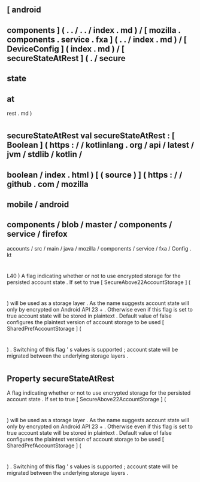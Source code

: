 [
android
-
components
]
(
.
.
/
.
.
/
index
.
md
)
/
[
mozilla
.
components
.
service
.
fxa
]
(
.
.
/
index
.
md
)
/
[
DeviceConfig
]
(
index
.
md
)
/
[
secureStateAtRest
]
(
.
/
secure
-
state
-
at
-
rest
.
md
)
#
secureStateAtRest
val
secureStateAtRest
:
[
Boolean
]
(
https
:
/
/
kotlinlang
.
org
/
api
/
latest
/
jvm
/
stdlib
/
kotlin
/
-
boolean
/
index
.
html
)
[
(
source
)
]
(
https
:
/
/
github
.
com
/
mozilla
-
mobile
/
android
-
components
/
blob
/
master
/
components
/
service
/
firefox
-
accounts
/
src
/
main
/
java
/
mozilla
/
components
/
service
/
fxa
/
Config
.
kt
#
L40
)
A
flag
indicating
whether
or
not
to
use
encrypted
storage
for
the
persisted
account
state
.
If
set
to
true
[
SecureAbove22AccountStorage
]
(
#
)
will
be
used
as
a
storage
layer
.
As
the
name
suggests
account
state
will
only
by
encrypted
on
Android
API
23
+
.
Otherwise
even
if
this
flag
is
set
to
true
account
state
will
be
stored
in
plaintext
.
Default
value
of
false
configures
the
plaintext
version
of
account
storage
to
be
used
[
SharedPrefAccountStorage
]
(
#
)
.
Switching
of
this
flag
'
s
values
is
supported
;
account
state
will
be
migrated
between
the
underlying
storage
layers
.
#
#
#
Property
secureStateAtRest
-
A
flag
indicating
whether
or
not
to
use
encrypted
storage
for
the
persisted
account
state
.
If
set
to
true
[
SecureAbove22AccountStorage
]
(
#
)
will
be
used
as
a
storage
layer
.
As
the
name
suggests
account
state
will
only
by
encrypted
on
Android
API
23
+
.
Otherwise
even
if
this
flag
is
set
to
true
account
state
will
be
stored
in
plaintext
.
Default
value
of
false
configures
the
plaintext
version
of
account
storage
to
be
used
[
SharedPrefAccountStorage
]
(
#
)
.
Switching
of
this
flag
'
s
values
is
supported
;
account
state
will
be
migrated
between
the
underlying
storage
layers
.
